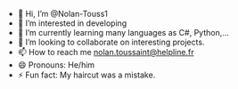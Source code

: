 - 👋 Hi, I’m @Nolan-Touss1
- 👀 I’m interested in developing
- 🌱 I’m currently learning many languages as C#, Python,...
- 💞️ I’m looking to collaborate on interesting projects.
- 📫 How to reach me nolan.toussaint@helpline.fr
- 😄 Pronouns: He/him
- ⚡ Fun fact: My haircut was a mistake.
